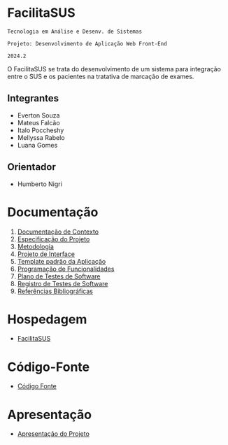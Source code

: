 # FacilitaSUS

`Tecnologia em Análise e Desenv. de Sistemas`

`Projeto: Desenvolvimento de Aplicação Web Front-End`

`2024.2`

O FacilitaSUS se trata do desenvolvimento de um sistema para integração entre o SUS e os pacientes na tratativa de marcação de exames.

## Integrantes

* Everton Souza
* Mateus Falcão
* Italo Poccheshy
* Mellyssa Rabelo
* Luana Gomes

## Orientador

* Humberto Nigri

# Documentação

<ol>
<li><a href="documentos/01-Documentação de Contexto.md"> Documentação de Contexto</a></li>
<li><a href="documentos/02-Especificação do Projeto.md"> Especificação do Projeto</a></li>
<li><a href="documentos/03-Metodologia.md"> Metodologia</a></li>
<li><a href="documentos/04-Projeto de Interface.md"> Projeto de Interface</a></li>
<li><a href="documentos/05-Template padrão da Aplicação.md"> Template padrão da Aplicação</a></li>
<li><a href="documentos/06-Programação de Funcionalidades.md"> Programação de Funcionalidades</a></li>
<li><a href="documentos/07-Plano de Testes de Software.md"> Plano de Testes de Software</a></li>
<li><a href="documentos/08-Registro de Testes de Software.md"> Registro de Testes de Software</a></li>
<li><a href="documentos/09-Referências.md"> Referências Bibliográficas 



</a></li>
</ol>

# Hospedagem

* <a href="https://icei-puc-minas-pmv-ads.github.io/pmv-ads-2024-2-e1-proj-web-t10-pmv-ads-2024-2-e1-proj-facilitasus/codigo-fonte/index.html">FacilitaSUS</a>

# Código-Fonte

* <a href="codigo-fonte/README.md">Código Fonte</a>

# Apresentação

* <a href="apresentacao/README.md">Apresentação do Projeto</a>
